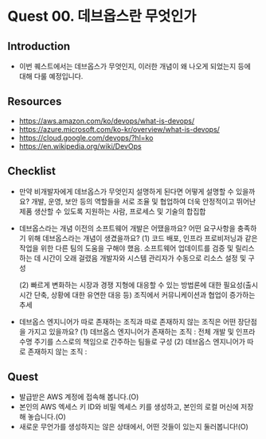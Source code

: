 # Quest 00. 데브옵스란 무엇인가

## Introduction
* 이번 퀘스트에서는 데브옵스가 무엇인지, 이러한 개념이 왜 나오게 되었는지 등에 대해 다룰 예정입니다.

## Resources
* https://aws.amazon.com/ko/devops/what-is-devops/
* https://azure.microsoft.com/ko-kr/overview/what-is-devops/
* https://cloud.google.com/devops/?hl=ko
* https://en.wikipedia.org/wiki/DevOps

## Checklist
* 만약 비개발자에게 데브옵스가 무엇인지 설명하게 된다면 어떻게 설명할 수 있을까요?
    개발, 운영, 보안 등의 역할들을 서로 조율 및 협업하여 더욱 안정적이고 뛰어난 제품 생산할 수 있도록 지원하는 사람, 프로세스 및 기술의 합집합

* 데브옵스라는 개념 이전의 소프트웨어 개발은 어땠을까요? 어떤 요구사항을 충족하기 위해 데브옵스라는 개념이 생겼을까요?
    (1)
    코드 배포, 인프라 프로비저닝과 같은 작업을 위한 다른 팀의 도움을 구해야 했음.
    소프트웨어 업데이트를 검증 및 릴리스하는 데 시간이 오래 걸렸음
    개발자와 시스템 관리자가 수동으로 리소스 설정 및 구성

    (2)
    빠르게 변화하는 시장과 경쟁 지형에 대응할 수 있는 방법론에 대한 필요성(출시 시간 단축, 상황에 대한 유연한 대응 등)
    조직에서 커뮤니케이션과 협업이 증가하는 추세

* 데브옵스 엔지니어가 따로 존재하는 조직과 따로 존재하지 않는 조직은 어떤 장단점을 가지고 있을까요?
    (1) 데브옵스 엔지니어가 존재하는 조직 : 전체 개발 및 인프라 수명 주기를 스스로의 책임으로 간주하는 팀들로 구성
    (2) 데브옵스 엔지니어가 따로 존재하지 않는 조직 :

## Quest
* 발급받은 AWS 계정에 접속해 봅니다.(O)
* 본인의 AWS 엑세스 키 ID와 비밀 엑세스 키를 생성하고, 본인의 로컬 머신에 저장해 놓습니다.(O)
* 새로운 무언가를 생성하지는 않은 상태에서, 어떤 것들이 있는지 둘러봅니다!(O)
